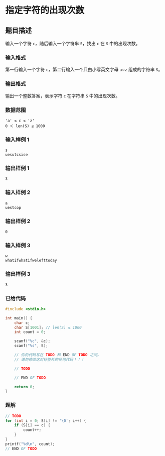 # 指定字符的出现次数

## 题目描述

输入一个字符 `c`，随后输入一个字符串 `S`，找出 `c` 在 `S` 中的出现次数。

### 输入格式

第一行输入一个字符 `c`，第二行输入一个只由小写英文字母 `a`~`z` 组成的字符串 `S`。

### 输出格式

输出一个整数答案，表示字符 `c` 在字符串 `S` 中的出现次数。

### 数据范围

```
'a' ≤ c ≤ 'z'
0 ＜ len(S) ≤ 1000
```

### 输入样例 1

```
s
uesutcsise
```

### 输出样例 1

```
3
```

### 输入样例 2

```
a
uestcop
```

### 输出样例 2

```
0
```

### 输入样例 3

```
w
whatifwhatifwelefttoday
```

### 输出样例 3

```
3
```

### 已给代码

```c
#include <stdio.h>

int main() {
    char c;
    char S[1001]; // len(S) ≤ 1000
    int count = 0;

    scanf("%c", &c);
    scanf("%s", S);

    // 你的代码写在 TODO 和 END OF TODO 之间。
    // 请勿修改这对标签外的任何代码！！！

    // TODO

    // END OF TODO

    return 0;
}
```

### 题解

```c
// TODO
for (int i = 0; S[i] != '\0'; i++) {
    if (S[i] == c) {
        count++;
    }
}
printf("%d\n", count);
// END OF TODO
```
